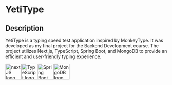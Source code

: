 # YetiType

## Description

YetiType is a typing speed test application inspired by MonkeyType. It was developed as my final project for the Backend Development course. The project utilizes Next.js, TypeScript, Spring Boot, and MongoDB to provide an efficient and user-friendly typing experience.

<div style="display: flex; flex-direction: row;" >
  <img src="https://www.svgrepo.com/show/369457/nextjs.svg" alt="nextJS logo" width="50" />
  <img src="https://www.svgrepo.com/show/374146/typescript-official.svg" alt="TypeScript logo" width="50" />
  <img src="https://www.svgrepo.com/show/376350/spring.svg" alt="Spring Boot logo" width="50" />
  <img src="https://www.svgrepo.com/show/373845/mongo.svg" alt="MongoDB logo" width="50" />
</div>
